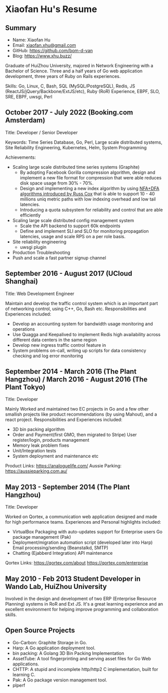 # Xiaofan Hu's Resume

## Summary

* Name: Xiaofan Hu
* Email: xiaofan.xhu@gmail.com
* GitHub: https://github.com/bom-d-van
* Blog: https://www.xhu.buzz/

Graduate of HuiZhou University, majored in Network Engineering with a Bachelor of Science. Three and a half years of Go web application development, three years of Ruby on Rails experiences.

Skills: Go, Linux, C, Bash, SQL (MySQL/PostgreSQL), Redis, JS (ReactJS/jQuery/Backbone/ExtJS/etc), Ruby (RoR)
Experience, EBPF, SLO, SRE, EBPF, uwsgi, Perl

## October 2017 - July 2022 (Booking.com Amsterdam)

Title: Developer / Senior Developer

Keywords: Time Series Database, Go, Perl, Large scale distributed systems, Site Reliability Engineering, Kubernetes, Helm, System Programming

Achievements:

* Scaling large scale distributed time series systems (Graphite)
  * By adopting Facebook Gorilla compression algorithm, design and implement a new file format for compression that were able reduces disk space usage from 30% - 70%.
  * Design and implementing a new index algorithm by using [NFA+DFA algorithms introduced by Russ Cox](https://swtch.com/~rsc/regexp/regexp1.html) that is able to support 10 - 40 millions uniq metric paths with low indexing overhead and low tail latencies.
  * Introducing a quota subsystem for reliability and control that are able efficiently
* Scaling large scale distributed config management system
  * Scale the API backend to support 60k endpoints
  * Define and implement SLI and SLO for monitoring propagation latencies, usage and scale RPS on a per role basis.
* Site reliability engineering
  * uwsgi plugin
* Production Troubleshooting
* Push and scale a fast partner signup channel

## September 2016 - August 2017 (UCloud Shanghai)

Title: Web Development Engineer

Maintain and develop the traffic control system which is an important part of networking control, using C++,
Go, Bash etc. Responsibilities and Experiences included:

* Develop an accounting system for bandwidth usage monitoring and operations
* Use Quagga and Keepalived to implement Redis high availability across different data centers in the same region
* Develop new ingress traffic control feature in
* System problems on-call, writing up scripts for data consistency checking and log error monitoring

## September 2014 - March 2016 (The Plant Hangzhou) / March 2016 - August 2016 (The Plant Tokyo)

Title: Developer

Mainly Worked and maintained two EC projects in Go and a few other smallish projects like product recommendations (by using Mahout), and a react project. Responsibilities and Experiences included:

* 3D bin packing algorithm
* Order and Payment(first GMO, then migrated to Stripe) User register/login, products management
* Memory leak problem fixes
* Unit/Integration tests
* System deployment and maintenance etc

Product Links: https://analoguelife.com/ Aussie Parking: https://aussieparking.com.au/

## May 2013 - September 2014 (The Plant Hangzhou)

Title: Developer

Worked on Qortex, a communication web application designed and made for high performance teams. Experiences and Personal highlights included:

* VirtualBox Packaging with auto-updates support for Enterprise users Go package management (Pak)
* Deployment/migration automation script (developed later into Harp) Email processing/sending (Beanstalkd, SMTP)
* Chatting (Ejabberd Integration) API maintenance

Qortex Links: https://qortex.com/about https://qortex.com/enterprise

## May 2010 - Feb 2013 Student Developer in Wando Lab, HuiZhou University

Involved in the design and development of two ERP (Enterprise Resource Planning) systems in RoR and Ext JS. It's a great learning experience and an excellent environment for helping improve programming and collaboration skills.

## Open Source Projects

* Go-Carbon: Graphite Storage in Go.
* Harp: A Go application deployment tool.
* bin packing: A Golang 3D Bin Packing Implementation
* AssetTube: A tool fingerprinting and serving asset files for Go Web applications.
* CHTTP: A stupid and incomplete http/http2 C implementation, built for learning C.
* Pak: A Go package version management tool.
* plperf
